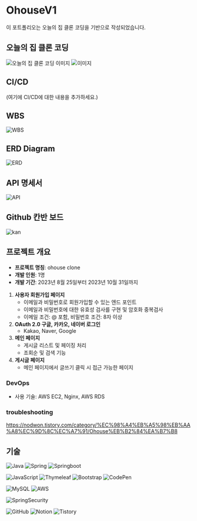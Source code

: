 # OhouseV1

이 포트폴리오는 오늘의 집 클론 코딩을 기반으로 작성되었습니다.



## 오늘의 집 클론 코딩

![오늘의 집 클론 코딩 이미지](https://github.com/nodwon/OhouseV1/assets/73088512/2bbb2c29-0369-461d-b66a-212549043af3)
![이미지](https://github.com/nodwon/OhouseV1/assets/73088512/cbb7f055-2923-442d-97b4-8f48362299dc)

## CI/CD

(여기에 CI/CD에 대한 내용을 추가하세요.)

## WBS

![WBS](https://github.com/nodwon/OhouseV1/assets/73088512/09180a64-a0d6-487d-819e-a256bc47b84a)

## ERD Diagram
![ERD](https://github.com/nodwon/OhouseV1/assets/73088512/279c7ce2-161f-45ee-bbaf-1e798dbe8f9e)


## API 명세서

![API](https://github.com/nodwon/OhouseV1/assets/73088512/4828e57f-0155-4f4c-aaa8-6f20024c6234)

## Github 칸반 보드
![kan](https://github.com/nodwon/OhouseV1/assets/73088512/89de72b8-4fb2-45ee-ab66-c872e1f1348f)


## 프로젝트 개요
- **프로젝트 명칭**: ohouse clone
- **개발 인원**: 1명
- **개발 기간**: 2023년 8월 25일부터 2023년 10월 31일까지
1. **사용자 회원가입 페이지**
    - 이메일과 비밀번호로 회원가입할 수 있는 엔드 포인트
    - 이메일과 비밀번호에 대한 유효성 검사를 구현 및 암호화 중복검사
    - 이메일 조건: @ 포함, 비밀번호 조건: 8자 이상
2. **OAuth 2.0 구글, 카카오, 네이버 로그인**
    - Kakao, Naver, Google
3. **메인 페이지**
    - 게시글 리스트 및 페이징 처리
    - 조회순 및 검색 기능
4. **게시글 페이지**
    - 메인 페이지에서 글쓰기 클릭 시 접근 가능한 페이지

### DevOps
- 사용 기술: AWS EC2, Nginx, AWS RDS
### troubleshooting
https://nodwon.tistory.com/category/%EC%98%A4%EB%A5%98%EB%AA%A8%EC%9D%8C%EC%A7%91/Ohouse%EB%B2%84%EA%B7%B8

## 기술
![Java](https://img.shields.io/badge/java-%23ED8B00.svg?style=for-the-badge&logo=openjdk&logoColor=white)
![Spring](https://img.shields.io/badge/spring-%236DB33F.svg?style=for-the-badge&logo=spring&logoColor=white)
![Springboot](https://img.shields.io/badge/springboot-%236DB33F.svg?style=for-the-badge&logo=spring&logoColor=white)

![JavaScript](https://img.shields.io/badge/javascript-%23323330.svg?style=for-the-badge&logo=javascript&logoColor=%23F7DF1E)
![Thymeleaf](https://img.shields.io/badge/Thymeleaf-%23005C0F.svg?style=for-the-badge&logo=Thymeleaf&logoColor=white)
![Bootstrap](https://img.shields.io/badge/bootstrap-%238511FA.svg?style=for-the-badge&logo=bootstrap&logoColor=white)
![CodePen](https://img.shields.io/badge/CodePen-white?style=for-the-badge&logo=codepen&logoColor=black)

![MySQL](https://img.shields.io/badge/mysql-%2300f.svg?style=for-the-badge&logo=mysql&logoColor=white)
![AWS](https://img.shields.io/badge/AWS-%23FF9900.svg?style=for-the-badge&logo=amazon-aws&logoColor=white)

![SpringSecurity](https://img.shields.io/badge/Spring_Security-6DB33F?style=for-the-badge&logo=Spring-Security&logoColor=white)

![GitHub](https://img.shields.io/badge/github-%23121011.svg?style=for-the-badge&logo=github&logoColor=white)
![Notion](https://img.shields.io/badge/Notion-%23000000.svg?style=for-the-badge&logo=notion&logoColor=white)
![Tistory](https://img.shields.io/badge/Tistory-FF5722?style=for-the-badge&logo=blogger&logoColor=white)
